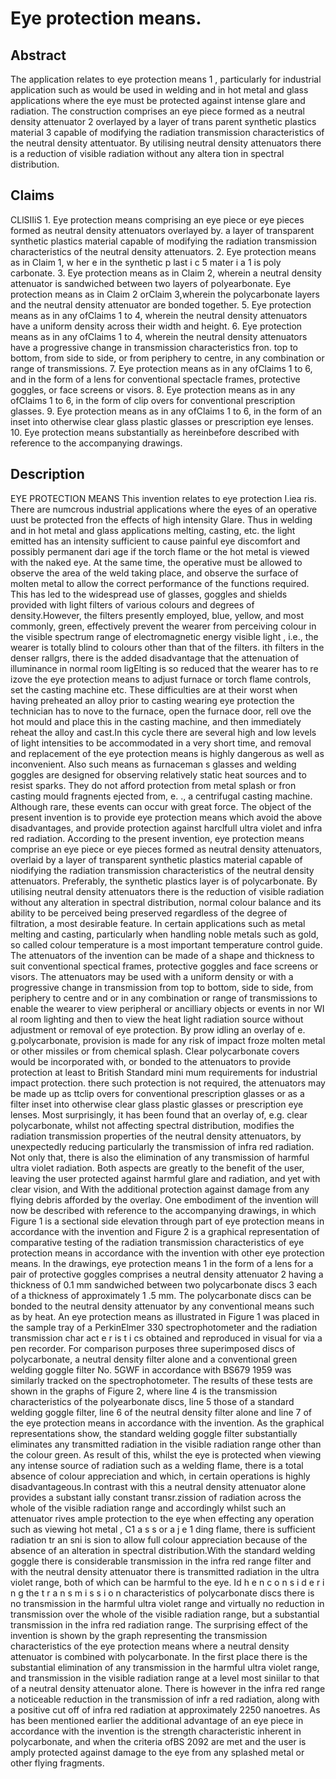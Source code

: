 # Eye protection means.

## Abstract
The application relates to eye protection means 1 , particularly for industrial application such as would be used in welding and in hot metal and glass applications where the eye must be protected against intense glare and radiation. The construction comprises an eye piece formed as a neutral density attenuator 2 overlayed by a layer of trans parent synthetic plastics material 3 capable of modifying the radiation transmission characteristics of the neutral density attentuator. By utilising neutral density attenuators there is a reduction of visible radiation without any altera tion in spectral distribution.

## Claims
CLlSIIiS 1. Eye protection means comprising an eye piece or eye pieces formed as neutral density attenuators overlayed by. a layer of transparent synthetic plastics material capable of modifying the radiation transmission characteristics of the neutral density attenuators. 2. Eye protection means as in Claim 1, w her e in the synthetic p last i c 5 mater i a 1 is poly carbonate. 3. Eye protection means as in Claim 2, wherein a neutral density attenuator is sandwiched between two layers of polyearbonate. Eye protection means as in Claim 2 orClaim 3,wherein the polycarbonate layers and the neutral density attenuator are bonded together. 5. Eye protection means as in any ofClaims 1 to 4, wherein the neutral density attenuators have a uniform density across their width and height. 6. Eye protection means as in any ofClaims 1 to 4, wherein the neutral density attenuators have a progressive change in transmission characteristics fron. top to bottom, from side to side, or from periphery to centre, in any combination or range of transmissions. 7. Eye protection means as in any ofClaims 1 to 6, and in the form of a lens for conventional spectacle frames, protective goggles, or face screens or visors. 8. Eye protection means as in any ofClaims 1 to 6, in the form of clip overs for conventional prescription glasses. 9. Eye protection means as in any ofClaims 1 to 6, in the form of an inset into otherwise clear glass plastic glasses or prescription eye lenses. 10. Eye protection means substantially as hereinbefore described with reference to the accompanying drawings.

## Description
EYE PROTECTION MEANS This invention relates to eye protection I.iea ris. There are numcrous industrial applications where the eyes of an operative uust be protected fron the effects of high intensity Glare. Thus in welding and in hot metal and glass applications melting, casting, etc. the light emitted has an intensity sufficient to cause painful eye discomfort and possibly permanent dari age if the torch flame or the hot metal is viewed with the naked eye. At the same time, the operative must be allowed to observe the area of the weld taking place, and observe the surface of molten metal to allow the correct performance of the functions required. This has led to the widespread use of glasses, goggles and shields provided with light filters of various colours and degrees of density.However, the filters presently employed, blue, yellow, and most commonly, green, effectively prevent the wearer from perceiving colour in the visible spectrum range of electromagnetic energy visible light , i.e., the wearer is totally blind to colours other than that of the filters. ith filters in the denser rallgrs, there is the added disadvantage that the attenuation of illuminance in normal room ligElting is so reduced that the wearer has to re izove the eye protection means to adjust furnace or torch flame controls, set the casting machine etc. These difficulties are at their worst when having preheated an alloy prior to casting wearing eye protection the technician has to nove to the furnace, open the furnace door, rell ove the hot mould and place this in the casting machine, and then immediately reheat the alloy and cast.In this cycle there are several high and low levels of light intensities to be accommodated in a very short time, and removal and replacement of the eye protection means is highly dangerous as well as inconvenient. Also such means as furnaceman s glasses and welding goggles are designed for observing relatively static heat sources and to resist sparks. They do not afford protection from metal splash or fron casting mould fragnents ejected from, e. ., a centrifugal casting machine. Although rare, these events can occur with great force. The object of the present invention is to provide eye protection means which avoid the above disadvantages, and provide protection against harclfull ultra violet and infra red radiation. According to the present invention, eye protection means comprise an eye piece or eye pieces formed as neutral density attenuators, overlaid by a layer of transparent synthetic plastics material capable of niodifying the radiation transmission characteristics of the neutral density attenuators. Preferably, the synthetic plastics layer is of polycarbonate. By utilising neutral density attenuators there is the reduction of visible radiation without any alteration in spectral distribution, normal colour balance and its ability to be perceived being preserved regardless of the degree of filtration, a most desirable feature. In certain applications such as metal melting and casting, particularly when handling noble metals such as gold, so called colour temperature is a most important temperature control guide. The attenuators of the invention can be made of a shape and thickness to suit conventional spectical frames, protective goggles and face screens or visors. The attenuators may be used with a uniform density or with a progressive change in transmission from top to bottom, side to side, from periphery to centre and or in any combination or range of transmissions to enable the wearer to view peripheral or ancilliary objects or events in nor WI al room lighting and then to view the heat light radiation source without adjustment or removal of eye protection. By prow idling an overlay of e. g.polycarbonate, provision is made for any risk of impact froze molten metal or other missiles or from chemical splash. Clear polycarbonate covers would be incorporated with, or bonded to the attenuators to provide protection at least to British Standard mini mum requirements for industrial impact protection. there such protection is not required, the attenuators may be made up as ttclip overs for conventional prescription glasses or as a filter inset into otherwise clear glass plastic glasses or prescription eye lenses. Most surprisingly, it has been found that an overlay of, e.g. clear polycarbonate, whilst not affecting spectral distribution, modifies the radiation transmission properties of the neutral density attenuators, by unexpectedly reducing particularly the transmission of infra red radiation. Not only that, there is also the elimination of any transmission of harmful ultra violet radiation. Both aspects are greatly to the benefit of the user, leaving the user protected against harmful glare and radiation, and yet with clear vision, and With the additional protection against damage from any flying debris afforded by the overlay. One embodiment of the invention will now be described with reference to the accompanying drawings, in which Figure 1 is a sectional side elevation through part of eye protection means in accordance with the invention and Figure 2 is a graphical representation of comparative testing of the radiation transmission characteristics of eye protection means in accordance with the invention with other eye protection means. In the drawings, eye protection means 1 in the form of a lens for a pair of protective goggles comprises a neutral density attenuator 2 having a thickness of 0.1 mm sandwiched between two polycarbonate discs 3 each of a thickness of approximately 1 .5 mm. The polycarbonate discs can be bonded to the neutral density attenuator by any conventional means such as by heat. An eye protection means as illustrated in Figure 1 was placed in the sample tray of a PerkinElmer 330 spectrophotometer and the radiation transmission char act e r is t i cs obtained and reproduced in visual for via a pen recorder. For comparison purposes three superimposed discs of polycarbonate, a neutral density filter alone and a conventional green welding goggle filter No. 5GWF in accordance with BS679 1959 was similarly tracked on the spectrophotometer. The results of these tests are shown in the graphs of Figure 2, where line 4 is the transmission characteristics of the polyearbonate discs, line 5 those of a standard welding goggle filter, line 6 of the neutral density filter alone and line 7 of the eye protection means in accordance with the invention. As the graphical representations show, the standard welding goggle filter substantially eliminates any transmitted radiation in the visible radiation range other than the colour green. As result of this, whilst the eye is protected when viewing any intense source of radiation such as a welding flame, there is a total absence of colour appreciation and which, in certain operations is highly disadvantageous.In contrast with this a neutral density attenuator alone provides a substant ially constant transr.zission of radiation across the whole of the visible radiation range and accordingly whilst such an attenuator rives ample protection to the eye when effecting any operation such as viewing hot metal , C1 a s s or a j e 1 ding flame, there is sufficient radiation tr an sni is sion to allow full colour appreciation because of the absence of an alteration in spectral distribution.With the standard welding goggle there is considerable transmission in the infra red range filter and with the neutral density attenuator there is transmitted radiation in the ultra violet range, both of which can be harmful to the eye. Id h e n c o n s i d e r i n g the t r a n s m i s s i o n characteristics of polycarbonate discs there is no transmission in the harmful ultra violet range and virtually no reduction in transmission over the whole of the visible radiation range, but a substantial transmission in the infra red radiation range. The surprising effect of the invention is shown by the graph representing the transmission characteristics of the eye protection means where a neutral density attenuator is combined with polycarbonate. In the first place there is the substantial elimination of any transmission in the harmful ultra violet range, and transmission in the visible radiation range at a level most siniilar to that of a neutral density attenuator alone. There is however in the infra red range a noticeable reduction in the transmission of infr a red radiation, along with a positive cut off of infra red radiation at approximately 2250 nanoetres. As has been mentioned earlier the additional advantage of an eye piece in accordance with the invention is the strength characteristic inherent in polycarbonate, and when the criteria ofBS 2092 are met and the user is amply protected against damage to the eye from any splashed metal or other flying fragments.